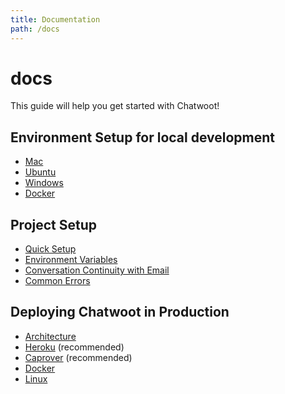 ```yaml
---
title: Documentation
path: /docs
---
```


# docs

This guide will help you get started with Chatwoot!

## Environment Setup for local development

* [Mac](https://github.com/chatwoot/docs/tree/2d5c23bd385463751573600a0f937188aace738f/docs/installation-guide-mac-os/README.md)
* [Ubuntu](https://github.com/chatwoot/docs/tree/2d5c23bd385463751573600a0f937188aace738f/docs/installation-guide-ubuntu/README.md)
* [Windows](https://github.com/chatwoot/docs/tree/2d5c23bd385463751573600a0f937188aace738f/docs/installation-guide-windows/README.md)
* [Docker](https://github.com/chatwoot/docs/tree/2d5c23bd385463751573600a0f937188aace738f/docs/installation-guide-docker/README.md)

## Project Setup

* [Quick Setup](https://github.com/chatwoot/docs/tree/2d5c23bd385463751573600a0f937188aace738f/docs/quick-setup/README.md)
* [Environment Variables](https://github.com/chatwoot/docs/tree/2d5c23bd385463751573600a0f937188aace738f/docs/environment-variables/README.md)
* [Conversation Continuity with Email](https://github.com/chatwoot/docs/tree/2d5c23bd385463751573600a0f937188aace738f/docs/conversation-continuity/README.md)
* [Common Errors](https://github.com/chatwoot/docs/tree/2d5c23bd385463751573600a0f937188aace738f/docs/common-errors/README.md)

## Deploying Chatwoot in Production

* [Architecture](https://github.com/chatwoot/docs/tree/2d5c23bd385463751573600a0f937188aace738f/docs/deployment/architecture/README.md)
* [Heroku](https://github.com/chatwoot/docs/tree/2d5c23bd385463751573600a0f937188aace738f/docs/deployment/deploy-chatwoot-with-heroku/README.md) \(recommended\)
* [Caprover](https://github.com/chatwoot/docs/tree/2d5c23bd385463751573600a0f937188aace738f/docs/deployment/deploy-chatwoot-with-caprover/README.md) \(recommended\)
* [Docker](https://github.com/chatwoot/docs/tree/2d5c23bd385463751573600a0f937188aace738f/docs/deployment/deploy-chatwoot-with-docker/README.md)
* [Linux](https://github.com/chatwoot/docs/tree/2d5c23bd385463751573600a0f937188aace738f/docs/deployment/deploy-chatwoot-in-linux-vm/README.md)

